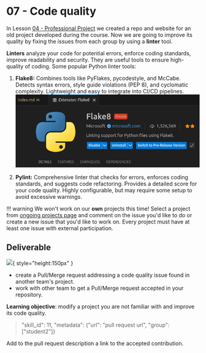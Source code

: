 # 07 - Code quality

In Lesson [04 - Professional Project](../04-professional-project) we created a repo and website for an old project developed during the course. Now we are going to improve its quality by fixing the issues from each group by using a **linter** tool. 

**Linters** analyze your code for potential errors, enforce coding standards, improve readability and security. They are useful tools to ensure high-quality of coding. Some popular Python linter tools:

1. **Flake8:**
Combines tools like PyFlakes, pycodestyle, and McCabe.
Detects syntax errors, style guide violations (PEP 8), and cyclomatic complexity.
Lightweight and easy to integrate into CI/CD pipelines.
![](./Flake8.png)

2. **Pylint:**
Comprehensive linter that checks for errors, enforces coding standards, and suggests code refactoring.
Provides a detailed score for your code quality.
Highly configurable, but may require some setup to avoid excessive warnings.

!!! warning
    We won't work on our **own** projects this time! Select a project from [ongoing projects page](../../projects/2025/2/index.md) and comment on the issue you'd like to do or create a new issue that you'd like to work on. Every project must have at least one issue with external participation. 


## Deliverable

![](icon.svg){ style="height:150px" }

- create a Pull/Merge request addressing a code quality issue found in another team's project. 
- work with other team to get a Pull/Merge request accepted in your repository.

**Learning objective**: modify a project you are not familiar with and improve its code quality.

> "skill_id": 11, "metadata": {"url": "pull request url", "group": ["student2"]}

Add to the pull request description a link to the accepted contribution. 
